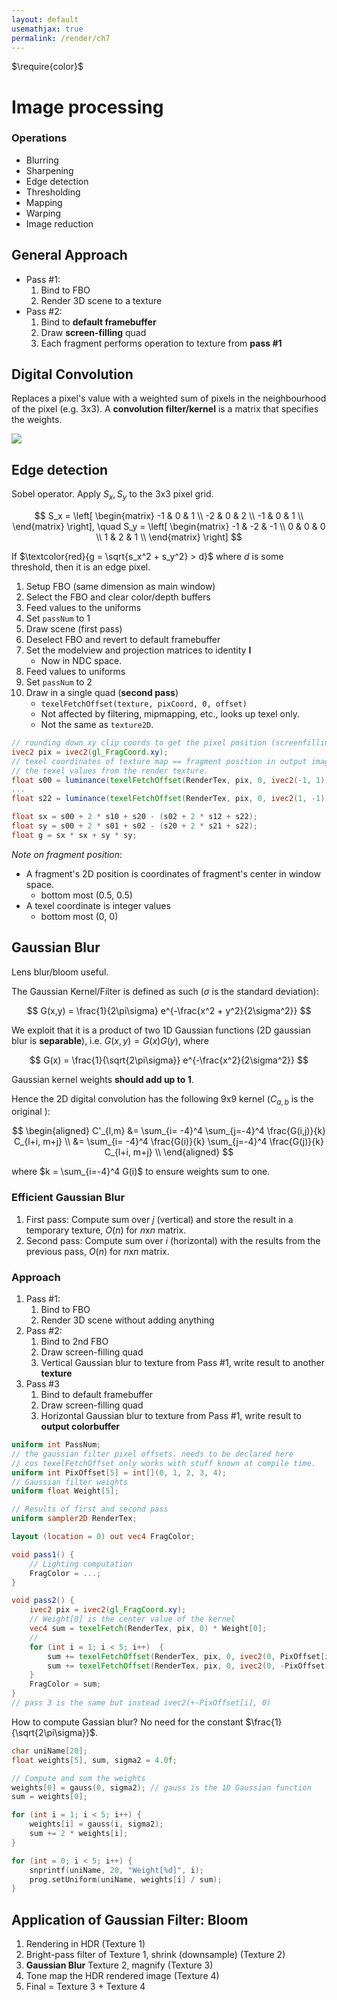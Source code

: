 ```yaml
---
layout: default
usemathjax: true
permalink: /render/ch7
---
```


$\require{color}$

# Image processing

### Operations

- Blurring
- Sharpening
- Edge detection
- Thresholding
- Mapping
- Warping
- Image reduction

## General Approach

- Pass #1:
  1. Bind to FBO
  2. Render 3D scene to a texture
- Pass #2:
  1. Bind to **default framebuffer**
  2. Draw **screen-filling** quad
  3. Each fragment performs operation to texture from **pass #1**

## Digital Convolution

Replaces a pixel's value with a weighted sum of pixels in the neighbourhood of the pixel (e.g. 3x3). A **convolution filter/kernel** is a matrix that specifies the weights.

![](/notes-blog/assets/img/render/convolution.png)

## Edge detection

Sobel operator. Apply $S_x, S_y$ to the 3x3 pixel grid.

$$
S_x = \left[ \begin{matrix} 
-1 & 0 & 1 \\
-2 & 0 & 2 \\
-1 & 0 & 1 \\
\end{matrix} \right], \quad
S_y = \left[ \begin{matrix} 
-1 & -2 & -1 \\
0 & 0 & 0 \\
1 & 2 & 1 \\
\end{matrix} \right]
$$

If $\textcolor{red}{g = \sqrt{s_x^2 + s_y^2} > d}$ where $d$ is some threshold, then it is an edge pixel.

1. Setup FBO (same dimension as main window)
2. Select the FBO and clear color/depth buffers
3. Feed values to the uniforms 
4. Set `passNum` to 1
5. Draw scene (first pass)
6. Deselect FBO and revert to default framebuffer
7. Set the modelview and projection matrices to identity $\mathbf{I}$
    - Now in NDC space.
8. Feed values to uniforms
9. Set `passNum` to 2
10. Draw in a single quad (**second pass**)
    - `texelFetchOffset(texture, pixCoord, 0, offset)`
    - Not affected by filtering, mipmapping, etc., looks up texel only.
    - Not the same as `texture2D`. 

```glsl
// rounding down xy clip coords to get the pixel position (screenfilling quad.)
ivec2 pix = ivec2(gl_FragCoord.xy);
// texel coordinates of texture map == fragment position in output image.
// the texel values from the render texture.
float s00 = luminance(texelFetchOffset(RenderTex, pix, 0, ivec2(-1, 1)).rgb)
...
float s22 = luminance(texelFetchOffset(RenderTex, pix, 0, ivec2(1, -1)).rgb)

float sx = s00 + 2 * s10 + s20 - (s02 + 2 * s12 + s22);
float sy = s00 + 2 * s01 + s02 - (s20 + 2 * s21 + s22);
float g = sx * sx + sy * sy;
```

*Note on fragment position*: 
- A fragment's 2D position is coordinates of fragment's center in window space. 
  - bottom most (0.5, 0.5)
- A texel coordinate is integer values
  - bottom most (0, 0)

## Gaussian Blur

Lens blur/bloom useful.

The Gaussian Kernel/Filter is defined as such ($\sigma$ is the standard deviation):

$$
G(x,y) = \frac{1}{2\pi\sigma} e^{-\frac{x^2 + y^2}{2\sigma^2}}
$$

We exploit that it is a product of two 1D Gaussian functions (2D gaussian blur is **separable**), i.e. $G(x,y) = G(x)G(y)$, where

$$
G(x) = \frac{1}{\sqrt{2\pi\sigma}} e^{-\frac{x^2}{2\sigma^2}}
$$

Gaussian kernel weights **should add up to 1**.

Hence the 2D digital convolution has the following 9x9 kernel ($C_{a,b}$ is the original ):

$$
\begin{aligned}
C'_{l,m} &= \sum_{i= -4}^4 \sum_{j=-4}^4 \frac{G(i,j)}{k} C_{l+i, m+j} \\
&= \sum_{i= -4}^4 \frac{G(i)}{k} \sum_{j=-4}^4 \frac{G(j)}{k} C_{l+i, m+j} \\
\end{aligned}
$$

where $k = \sum_{i=-4}^4 G(i)$ to ensure weights sum to one.

### Efficient Gaussian Blur

1. First pass: Compute sum over $j$ (vertical) and store the result in a temporary texture, $O(n)$ for $n$x$n$ matrix.
2. Second pass: Compute sum over $i$ (horizontal) with the results from the previous pass, $O(n)$ for $n$x$n$ matrix.

### Approach

1. Pass #1:
   1. Bind to FBO
   2. Render 3D scene without adding anything
2. Pass #2:
   1. Bind to 2nd FBO
   2. Draw screen-filling quad
   3. Vertical Gaussian blur to texture from Pass #1, write result to another **texture**
3. Pass #3
   1. Bind to default framebuffer
   2. Draw screen-filling quad
   3. Horizontal Gaussian blur to texture from Pass #1, write result to **output colorbuffer**

```glsl
uniform int PassNum;
// the gaussian filter pixel offsets. needs to be declared here 
// cos texelFetchOffset only works with stuff known at compile time.
uniform int PixOffset[5] = int[](0, 1, 2, 3, 4);
// Gaussian filter weights
uniform float Weight[5];

// Results of first and second pass
uniform sampler2D RenderTex;

layout (location = 0) out vec4 FragColor;

void pass1() {
    // Lighting computation
    FragColor = ...;
}

void pass2() {
    ivec2 pix = ivec2(gl_FragCoord.xy);
    // Weight[0] is the center value of the kernel
    vec4 sum = texelFetch(RenderTex, pix, 0) * Weight[0];
    // 
    for (int i = 1; i < 5; i++)  {
        sum += texelFetchOffset(RenderTex, pix, 0, ivec2(0, PixOffset[i])) * Weight[i];
        sum += texelFetchOffset(RenderTex, pix, 0, ivec2(0, -PixOffset[i])) * Weight[i];
    }
    FragColor = sum;
}
// pass 3 is the same but instead ivec2(+-PixOffset[i], 0)
```

How to compute Gassian blur? No need for the constant $\frac{1}{\sqrt{2\pi\sigma}}$.
```c++
char uniName[20];
float weights[5], sum, sigma2 = 4.0f; 

// Compute and sum the weights
weights[0] = gauss(0, sigma2); // gauss is the 1D Gaussian function
sum = weights[0];

for (int i = 1; i < 5; i++) {
    weights[i] = gauss(i, sigma2);
    sum += 2 * weights[i];
}

for (int = 0; i < 5; i++) {
    snprintf(uniName, 20, "Weight[%d]", i);
    prog.setUniform(uniName, weights[i] / sum);
}
```

## Application of Gaussian Filter: Bloom

1. Rendering in HDR (Texture 1)
2. Bright-pass filter of Texture 1, shrink (downsample) (Texture 2)
3. **Gaussian Blur** Texture 2, magnify (Texture 3)
4. Tone map the HDR rendered image (Texture 4)
5. Final = Texture 3 + Texture 4